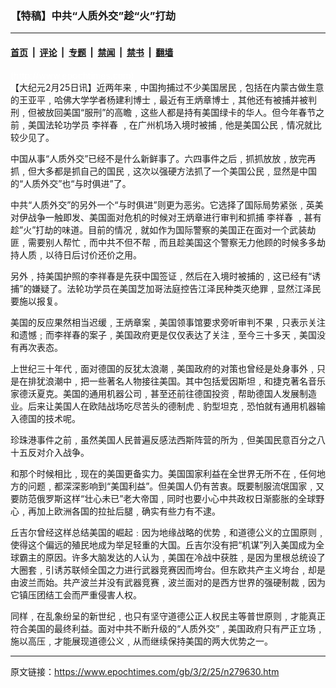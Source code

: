 ### 【特稿】中共“人质外交”趁“火”打劫

---

#### [首页](../../../..?n279630) &nbsp;|&nbsp; [评论](../../../../../epoch-comment?n279630) &nbsp;|&nbsp; [专题](../../../../../epoch-special?n279630) &nbsp;|&nbsp; [禁闻](../../../../../epoch-news?n279630) &nbsp;|&nbsp; [禁书](../../../../../books?n279630) &nbsp;|&nbsp; [翻墙](https://github.com/gfw-breaker/nogfw/blob/master/README.md?n279630)


<div class="post_content" id="artbody" itemprop="articleBody">
 <!-- article content begin -->
 <p>
  <font color="#ffffff">
   (http://www.epochtimes.com)
  </font>
  <br/>
  【大纪元2月25日讯】近两年来﹐中国拘捕过不少美国居民﹐包括在内蒙古做生意的王亚平﹐哈佛大学学者杨建利博士﹐最近有王炳章博士﹐其他还有被捕并被判刑﹐但被放回美国“服刑”的高瞻﹐这些人都是持有美国绿卡的华人。但今年春节之前﹐美国法轮功学员
  <ok href="https://www.epochtimes.com/gb/tag/%E6%9D%8E%E7%A5%A5%E6%98%A5.html">
   李祥春
  </ok>
  ﹐在广州机场入境时被捕﹐他是美国公民﹐情况就比较少见了。
 </p>
 <p>
  中国从事“人质外交”已经不是什么新鲜事了。六四事件之后﹐抓抓放放﹐放完再抓﹐但大多都是抓自己的国民﹐这次以强硬方法抓了一个美国公民﹐显然是中国的“人质外交”也“与时俱进”了。
 </p>
 <p>
  中共“人质外交”的另外一个“与时俱进”则更为恶劣。它选择了国际局势紧张﹐英美对伊战争一触即发、美国面对危机的时候对王炳章进行审判和抓捕
  <ok href="https://www.epochtimes.com/gb/tag/%E6%9D%8E%E7%A5%A5%E6%98%A5.html">
   李祥春
  </ok>
  ﹐甚有趁”火”打劫的味道。目前的情况﹐就如作为国际警察的美国正在面对一个武装劫匪﹐需要别人帮忙﹐而中共不但不帮﹐而且趁美国这个警察无力他顾的时候多多劫持人质﹐以待日后讨价还价之用。
 </p>
 <p>
  另外﹐持美国护照的李祥春是先获中国签证﹐然后在入境时被捕的﹐这已经有“诱捕”的嫌疑了。法轮功学员在美国芝加哥法庭控告江泽民种类灭绝罪﹐显然江泽民要施以报复。
 </p>
 <p>
  美国的反应果然相当迟缓﹐王炳章案﹐美国领事馆要求旁听审判不果﹐只表示关注和遗憾﹔而李祥春的案子﹐美国政府更是仅仅表达了关注﹐至今三十多天﹐美国没有再次表态。
 </p>
 <p>
  上世纪三十年代﹐面对德国的反犹太浪潮﹐美国政府的对策也曾经是处身事外﹐只是在排犹浪潮中﹐把一些著名人物接往美国。其中包括爱因斯坦﹐和捷克著名音乐家德沃夏克。美国的通用机器公司﹐甚至还前往德国投资﹐帮助德国人发展制造业。后来让美国人在欧陆战场吃尽苦头的德制虎﹑豹型坦克﹐恐怕就有通用机器输入德国的技术呢。
 </p>
 <p>
  珍珠港事件之前﹐虽然美国人民普遍反感法西斯阵营的所为﹐但美国民意百分之八十五反对介入战争。
 </p>
 <p>
  和那个时候相比﹐现在的美国更备实力。美国国家利益在全世界无所不在﹐任何地方的问题﹐都深深影响到“美国利益”。但美国人仍有苦衷。既要制服流氓国家﹐又要防范俄罗斯这样“壮心未已”老大帝国﹐同时也要小心中共政权日渐膨胀的全球野心﹐再加上欧洲各国的拉扯后腿﹐确实有些力有不逮。
 </p>
 <p>
  丘吉尔曾经这样总结美国的崛起﹕因为地缘战略的优势﹐和道德公义的立国原则﹐使得这个偏远的殖民地成为举足轻重的大国。丘吉尔没有把“机谋”列入美国成为全球霸主的原因。许多大脑发达的人认为﹐美国在冷战中获胜﹐是因为里根总统设了大圈套﹐引诱苏联倾全国之力进行武器竞赛因而垮台。但东欧共产主义垮台﹐却是由波兰而始。共产波兰并没有武器竞赛﹐波兰面对的是西方世界的强硬制裁﹐因为它镇压团结工会而严重侵害人权。
 </p>
 <p>
  同样﹐在乱象纷呈的新世纪﹐也只有坚守道德公正人权民主等普世原则﹐才能真正符合美国的最终利益。面对中共不断升级的“人质外交”﹐美国政府只有严正立场﹐施以高压﹐才能展现道德公义﹐从而继续保持美国的两大优势之一。
 </p>
 <!-- article content end -->
 <div id="below_article_ad">
 </div>
</div>


---

原文链接：https://www.epochtimes.com/gb/3/2/25/n279630.htm